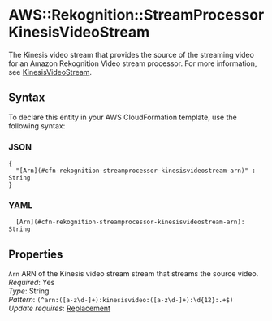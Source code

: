 # AWS::Rekognition::StreamProcessor KinesisVideoStream<a name="aws-properties-rekognition-streamprocessor-kinesisvideostream"></a>

The Kinesis video stream that provides the source of the streaming video for an Amazon Rekognition Video stream processor\. For more information, see [KinesisVideoStream](https://docs.aws.amazon.com/rekognition/latest/APIReference/API_KinesisVideoStream)\.

## Syntax<a name="aws-properties-rekognition-streamprocessor-kinesisvideostream-syntax"></a>

To declare this entity in your AWS CloudFormation template, use the following syntax:

### JSON<a name="aws-properties-rekognition-streamprocessor-kinesisvideostream-syntax.json"></a>

```
{
  "[Arn](#cfn-rekognition-streamprocessor-kinesisvideostream-arn)" : String
}
```

### YAML<a name="aws-properties-rekognition-streamprocessor-kinesisvideostream-syntax.yaml"></a>

```
  [Arn](#cfn-rekognition-streamprocessor-kinesisvideostream-arn): String
```

## Properties<a name="aws-properties-rekognition-streamprocessor-kinesisvideostream-properties"></a>

`Arn` <a name="cfn-rekognition-streamprocessor-kinesisvideostream-arn"></a>
ARN of the Kinesis video stream stream that streams the source video\.  
_Required_: Yes  
_Type_: String  
_Pattern_: `(^arn:([a-z\d-]+):kinesisvideo:([a-z\d-]+):\d{12}:.+$)`  
_Update requires_: [Replacement](https://docs.aws.amazon.com/AWSCloudFormation/latest/UserGuide/using-cfn-updating-stacks-update-behaviors.html#update-replacement)
